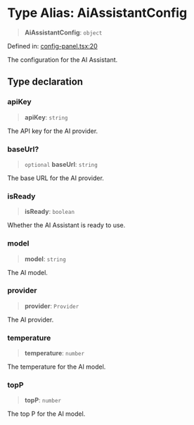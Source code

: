 # Type Alias: AiAssistantConfig

> **AiAssistantConfig**: `object`

Defined in: [config-panel.tsx:20](https://github.com/GeoDaCenter/openassistant/blob/2c7e2a603db0fcbd6603996e5ea15006191c5f7f/packages/ui/src/components/config-panel.tsx#L20)

The configuration for the AI Assistant.

## Type declaration

### apiKey

> **apiKey**: `string`

The API key for the AI provider.

### baseUrl?

> `optional` **baseUrl**: `string`

The base URL for the AI provider.

### isReady

> **isReady**: `boolean`

Whether the AI Assistant is ready to use.

### model

> **model**: `string`

The AI model.

### provider

> **provider**: `Provider`

The AI provider.

### temperature

> **temperature**: `number`

The temperature for the AI model.

### topP

> **topP**: `number`

The top P for the AI model.
